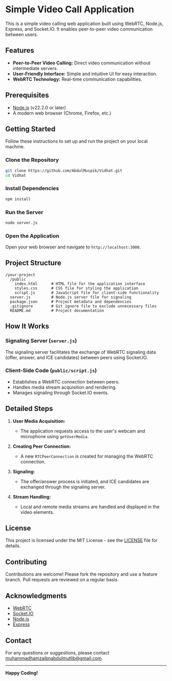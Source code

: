 # Simple Video Call Application

This is a simple video calling web application built using WebRTC, Node.js, Express, and Socket.IO. It enables peer-to-peer video communication between users.

## Features

- **Peer-to-Peer Video Calling:** Direct video communication without intermediate servers.
- **User-Friendly Interface:** Simple and intuitive UI for easy interaction.
- **WebRTC Technology:** Real-time communication capabilities.

## Prerequisites

- [Node.js](https://nodejs.org/) (v22.2.0 or later)
- A modern web browser (Chrome, Firefox, etc.)

## Getting Started

Follow these instructions to set up and run the project on your local machine.

### Clone the Repository

```bash
git clone https://github.com/AbdulMuspik/Vidhat.git
cd Vidhat
```

### Install Dependencies

```bash
npm install
```

### Run the Server

```bash
node server.js
```

### Open the Application

Open your web browser and navigate to `http://localhost:3000`.

## Project Structure

```
/your-project
  /public
    index.html      # HTML file for the application interface
    styles.css      # CSS file for styling the application
    script.js       # JavaScript file for client-side functionality
  server.js         # Node.js server file for signaling
  package.json      # Project metadata and dependencies
  .gitignore        # Git ignore file to exclude unnecessary files
  README.md         # Project documentation
```

## How It Works

### Signaling Server (`server.js`)

The signaling server facilitates the exchange of WebRTC signaling data (offer, answer, and ICE candidates) between peers using Socket.IO.

### Client-Side Code (`public/script.js`)

- Establishes a WebRTC connection between peers.
- Handles media stream acquisition and rendering.
- Manages signaling through Socket.IO events.

## Detailed Steps

1. **User Media Acquisition:**
   - The application requests access to the user's webcam and microphone using `getUserMedia`.

2. **Creating Peer Connection:**
   - A new `RTCPeerConnection` is created for managing the WebRTC connection.

3. **Signaling:**
   - The offer/answer process is initiated, and ICE candidates are exchanged through the signaling server.

4. **Stream Handling:**
   - Local and remote media streams are handled and displayed in the video elements.

## License

This project is licensed under the MIT License - see the [LICENSE](LICENSE) file for details.

## Contributing

Contributions are welcome! Please fork the repository and use a feature branch. Pull requests are reviewed on a regular basis.

## Acknowledgments

- [WebRTC](https://webrtc.org/)
- [Socket.IO](https://socket.io/)
- [Node.js](https://nodejs.org/)
- [Express](https://expressjs.com/)

## Contact

For any questions or suggestions, please contact [muhammadhamzaibnabdulmutlib@gmail.com](muhammadhamzaibnabdulmutlib@gmail.com).

---

**Happy Coding!**
